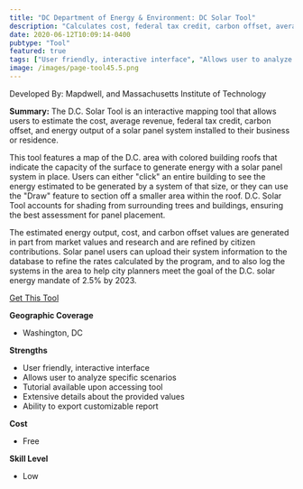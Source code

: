 ```yaml
---
title: "DC Department of Energy & Environment: DC Solar Tool"
description: "Calculates cost, federal tax credit, carbon offset, average revenue, and energy output of solar energy for residential and business roofs in D.C. area that are looking to create solar panel systems"
date: 2020-06-12T10:09:14-0400
pubtype: "Tool"
featured: true
tags: ["User friendly, interactive interface", "Allows user to analyze specific scenarios", "Tutorial available upon accessing tool", "Extensive details about the provided values", "Ability to export customizable report"]
image: /images/page-tool45.5.png
---
```

Developed By: Mapdwell, and Massachusetts Institute of Technology

**Summary:** The D.C. Solar Tool is an interactive mapping tool that allows users to estimate the cost, average revenue, federal tax credit, carbon offset, and energy output of a solar panel system installed to their business or residence. 

This tool features a map of the D.C. area with colored building roofs that indicate the capacity of the surface to generate energy with a solar panel system in place. Users can either "click" an entire building to see the energy estimated to be generated by a system of that size, or they can use the "Draw" feature to section off a smaller area within the roof. D.C. Solar Tool accounts for shading from surrounding trees and buildings, ensuring the best assessment for panel placement. 

The estimated energy output, cost, and carbon offset values are generated in part from market values and research and are refined by citizen contributions. Solar panel users can upload their system information to the database to refine the rates calculated by the program, and to also log the systems in the area to help city planners meet the goal of the D.C. solar energy mandate of 2.5% by 2023.

<a href="https://www.mapdwell.com/en/solar/dc
" target="_blank">Get This Tool</a>

__**Geographic Coverage**__
-  Washington, DC

__**Strengths**__
-  User friendly, interactive interface
-   Allows user to analyze specific scenarios
-   Tutorial available upon accessing tool
-   Extensive details about the provided values
-   Ability to export customizable report

__**Cost**__
- Free

__**Skill Level**__
- Low
